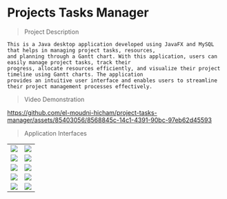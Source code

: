 # Projects Tasks Manager

> Project Description 
```
This is a Java desktop application developed using JavaFX and MySQL that helps in managing project tasks, resources,
and planning through a Gantt chart. With this application, users can easily manage project tasks, track their 
progress, allocate resources efficiently, and visualize their project timeline using Gantt charts. The application 
provides an intuitive user interface and enables users to streamline their project management processes effectively.
``` 

> Video Demonstration 

https://github.com/el-moudni-hicham/project-tasks-manager/assets/85403056/8568845c-14c1-4391-90bc-97eb62d45593

> Application Interfaces
<table>
 <tr> 
   <td>
     <img src="https://user-images.githubusercontent.com/85403056/215730722-bc1468ae-9030-45c6-a2ac-e2d33e0f17c5.png"/>
   </td>
   <td>
     <img src="https://user-images.githubusercontent.com/85403056/215730822-bc909b6f-f77f-4b68-abd1-ef8f43824dc2.png"/>
   </td>
 </tr>
 <tr> 
   <td>
     <img src="https://user-images.githubusercontent.com/85403056/215730919-31f97cb0-a952-4cc7-9830-6e3d939e13d1.png"/>
   </td>
   <td>
     <img src="https://user-images.githubusercontent.com/85403056/215730934-6047c234-7986-4227-a7db-de95a777619b.png"/>
   </td>
 </tr> 
 <tr> 
   <td>
     <img src="https://user-images.githubusercontent.com/85403056/215730954-210f0724-662d-46e2-901c-20eaa5fe4ba4.png"/>
   </td>
   <td>
     <img src="https://user-images.githubusercontent.com/85403056/215730988-ad0a5326-d57b-4779-8a67-277d3ad92d78.png"/>
   </td>
 </tr> 
  <tr> 
   <td>
     <img src="https://user-images.githubusercontent.com/85403056/215731012-de6da33c-beaf-43ff-ab58-575a9a1e3b87.png"/>
   </td>
   <td>
     <img src="https://user-images.githubusercontent.com/85403056/215731043-69cc4941-13ee-4cf4-bb86-781ae89ce968.png"/>
   </td>
 </tr> 
  <tr> 
   <td>
     <img src="https://user-images.githubusercontent.com/85403056/215731063-9eb66228-f250-47c9-a810-0b79762bc69f.png"/>
   </td>
   <td>
     <img src="https://user-images.githubusercontent.com/85403056/215731088-a4dd5bfc-371d-4c43-828f-36a08dc1abdb.png"/>
   </td>
 </tr> 
</table>




